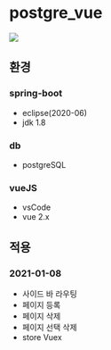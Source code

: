 # postgre_vue

![](https://images.velog.io/images/ieed0205/post/c6886861-b6de-4429-816f-0c48f88bb2ac/%EB%85%B9%ED%99%94_2021_01_08_15_45_53_982.gif)

## 환경

### spring-boot
- eclipse(2020-06)
- jdk 1.8

### db
- postgreSQL

### vueJS
- vsCode
- vue 2.x

## 적용

### 2021-01-08
- 사이드 바 라우팅
- 페이지 등록
- 페이지 삭제
- 페이지 선택 삭제
- store Vuex
